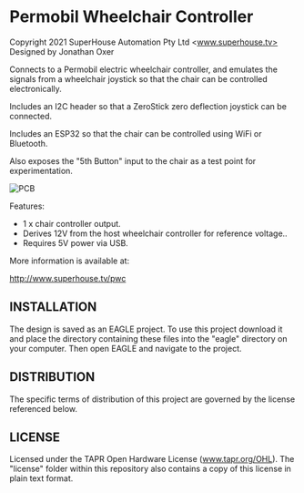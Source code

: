 Permobil Wheelchair Controller
==============================
Copyright 2021 SuperHouse Automation Pty Ltd <www.superhouse.tv>  
Designed by Jonathan Oxer

Connects to a Permobil electric wheelchair controller, and emulates the
signals from a wheelchair joystick so that the chair can be controlled
electronically.

Includes an I2C header so that a ZeroStick zero deflection joystick can
be connected.

Includes an ESP32 so that the chair can be controlled using WiFi or
Bluetooth.

Also exposes the "5th Button" input to the chair as a test point for
experimentation.

![PCB](Images/PWC-prototype.jpg)

Features:

 * 1 x chair controller output.
 * Derives 12V from the host wheelchair controller for reference
    voltage..
 * Requires 5V power via USB.

More information is available at:

  http://www.superhouse.tv/pwc


INSTALLATION
------------
The design is saved as an EAGLE project. To use this project download
it and place the directory containing these files into the "eagle"
directory on your computer. Then open EAGLE and navigate to the project.


DISTRIBUTION
------------
The specific terms of distribution of this project are governed by the
license referenced below.


LICENSE
-------
Licensed under the TAPR Open Hardware License (www.tapr.org/OHL).
The "license" folder within this repository also contains a copy of
this license in plain text format.
